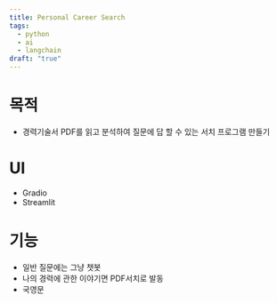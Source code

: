 ```yaml
---
title: Personal Career Search
tags:
  - python
  - ai
  - langchain
draft: "true"
---
```

# 목적
- 경력기술서 PDF를 읽고 분석하여 질문에 답 할 수 있는 서치 프로그램 만들기 

# UI
- Gradio
- Streamlit

# 기능
- 일반 질문에는 그냥 챗봇
- 나의 경력에 관한 이야기면 PDF서치로 발동 
- 국영문